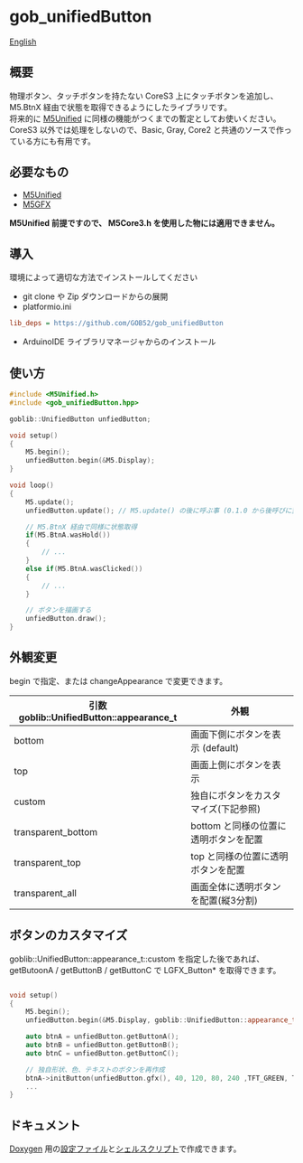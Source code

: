 # gob_unifiedButton

[English](README.en.md)

## 概要
物理ボタン、タッチボタンを持たない CoreS3 上にタッチボタンを追加し、 M5.BtnX 経由で状態を取得できるようにしたライブラリです。  
将来的に [M5Unified](https://github.com/m5stack/M5Unified) に同様の機能がつくまでの暫定としてお使いください。  
CoreS3 以外では処理をしないので、Basic, Gray, Core2 と共通のソースで作っている方にも有用です。

## 必要なもの
* [M5Unified](https://github.com/m5stack/M5Unified)
* [M5GFX](https://github.com/m5stack/M5GFX)

**M5Unified 前提ですので、 M5Core3.h を使用した物には適用できません。**

## 導入
環境によって適切な方法でインストールしてください
* git clone や Zip ダウンロードからの展開
* platformio.ini
```ini
lib_deps = https://github.com/GOB52/gob_unifiedButton
```
* ArduinoIDE ライブラリマネージャからのインストール

## 使い方

```cpp
#include <M5Unified.h>
#include <gob_unifiedButton.hpp>

goblib::UnifiedButton unfiedButton;

void setup()
{
    M5.begin();
    unfiedButton.begin(&M5.Display);
}

void loop()
{
    M5.update();
    unfiedButton.update(); // M5.update() の後に呼ぶ事 (0.1.0 から後呼びに変更されました)

    // M5.BtnX 経由で同様に状態取得
    if(M5.BtnA.wasHold())
    {
        // ...
    }
    else if(M5.BtnA.wasClicked())
    {
        // ...
    }

    // ボタンを描画する
    unfiedButton.draw();
}
```

## 外観変更

begin で指定、または changeAppearance で変更できます。

|引数 goblib::UnifiedButton::appearance\_t|外観|
|---|---|
|bottom| 画面下側にボタンを表示 (default)|
|top|画面上側にボタンを表示|
|custom|独自にボタンをカスタマイズ(下記参照)|
|transparent\_bottom|bottom と同様の位置に透明ボタンを配置|
|transparent\_top|top と同様の位置に透明ボタンを配置|
|transparent_all|画面全体に透明ボタンを配置(縦3分割)|

## ボタンのカスタマイズ

goblib::UnifiedButton::appearance\_t::custom を指定した後であれば、
getButoonA / getButtonB / getButtonC で LGFX_Button\* を取得できます。  
```cpp

void setup()
{
    M5.begin();
    unfiedButton.begin(&M5.Display, goblib::UnifiedButton::appearance_t::custom);

    auto btnA = unfiedButton.getButtonA();
    auto btnB = unfiedButton.getButtonB();
    auto btnC = unfiedButton.getButtonC();

    // 独自形状、色、テキストのボタンを再作成
    btnA->initButton(unfiedButton.gfx(), 40, 120, 80, 240 ,TFT_GREEN, TFT_BLUE, TFT_WHITE, "[A]");
    ...
}
```

## ドキュメント
[Doxygen](https://www.doxygen.nl/) 用の[設定ファイル](doc/Doxyfile)と[シェルスクリプト](doc/doxy.sh)で作成できます。
